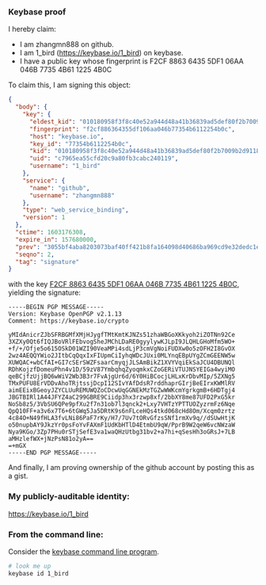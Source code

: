 ### Keybase proof

I hereby claim:

  * I am zhangmn888 on github.
  * I am 1_bird (https://keybase.io/1_bird) on keybase.
  * I have a public key whose fingerprint is F2CF 8863 6435 5DF1 06AA  046B 7735 4B61 1225 4B0C

To claim this, I am signing this object:

```json
{
  "body": {
    "key": {
      "eldest_kid": "010180958f3f8c40e52a944d48a41b36839ad5def80f2b7009b2d9118d8106e9e7510a",
      "fingerprint": "f2cf886364355df106aa046b77354b6112254b0c",
      "host": "keybase.io",
      "key_id": "77354b6112254b0c",
      "kid": "010180958f3f8c40e52a944d48a41b36839ad5def80f2b7009b2d9118d8106e9e7510a",
      "uid": "c7965ea55cfd20c9a80fb3cabc240119",
      "username": "1_bird"
    },
    "service": {
      "name": "github",
      "username": "zhangmn888"
    },
    "type": "web_service_binding",
    "version": 1
  },
  "ctime": 1603176308,
  "expire_in": 157680000,
  "prev": "3055bf4aba8203073baf40ff421b8fa164098d40686ba969cd9e32dedc1e42c0",
  "seqno": 2,
  "tag": "signature"
}
```

with the key [F2CF 8863 6435 5DF1 06AA  046B 7735 4B61 1225 4B0C](https://keybase.io/1_bird), yielding the signature:

```
-----BEGIN PGP MESSAGE-----
Version: Keybase OpenPGP v2.1.13
Comment: https://keybase.io/crypto

yMIdAnicrZJbSFRBGMfXMjHJygfTMtKmtKJNZs51zhaWBGoXKkyoh2iZOTNn92Ce
3XZXy0Qt6fIQJBoVRlFEbvogSheJMChLDaRE0gyylywKJLpI9JLQHLGHoMfm5WO+
+f/+/Ofje5o615OSkD01WZI90VeaMPi4sdLjP3cmVgNoiFUDXw0o5zOFH2I8GvOX
2wz4AEQQYWio2JItbCqQqxIxFIUpmCiIyhqWDcJUxi0MLYnqEBpUYgZCmGEENW5w
XUWQAC+wbCfAI+GI7cSErSWZFsaarCmyqjJLSAmBikZ1XVYVqiEkSaJCU4DBUNQl
RDhKojzfDomeuPhn4v1D/59zV87YmbqhqZyoqmkxCZoGERiVTUJNSYEIGa4wyiMO
qeBCjfzUjjBQ6wWiV2Wb3B3r7FvAjgUr6d/6Y0HiBCocjLHLxKrDbvMIp/5ZXNg5
TMxPUFU8ErVDDvAhoTRjtssjDcpI12SIvYAfDdsR7rddhaprGIrjBeEIrxKWMlRV
aimEEixBGeoyJZYCLUuREMUWQZoCDcwUqGGNEkMzTGZwWWKcmYgrkgmB+6HDTgj4
JBGTBIRl1A44JFYZ4aC299GBRE9Ciidp3hx3rzwp8xf/2bbXY8me87UFD2PxG5kr
NoSb8z5/3VbSU6QPe9pfXu2f7n31ob7l3qnck2+Lxy7VHTzYPTTUOZyzrmFz6Nqe
QpQ10FF+a3v6x7T6+6tGWq5Ja5DRtK9s6nFLceHQs4tkd068cHd8Om/Xcqm0zrtz
4c84O+N49fHLA3fvLNi86PaF7rKy/H7/7Uv7tORvGfzsSNf1rmXv9q//dSUwHtjK
o50nupbAY9JkzYr0psFoYvFAXmF1UdKbHTlD4EtmbU9qW/PprB9W2qeW6vcNWzaW
Nya9KGo/3Zp7PHu0rSTjSefE3va1waQHzUtbg31bv2+a7hi+qSesHh3oGRsJ+7LB
aMHzlefWX+jNzPsN81o2yA==
=+mGX
-----END PGP MESSAGE-----

```

And finally, I am proving ownership of the github account by posting this as a gist.

### My publicly-auditable identity:

https://keybase.io/1_bird

### From the command line:

Consider the [keybase command line program](https://keybase.io/download).

```bash
# look me up
keybase id 1_bird
```
